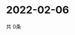 # 2022-02-06
  共 0条

  <!-- BEGIN -->
  <!-- 最后更新时间Sun Feb 06 2022 13:06:45 GMT+0000 (Coordinated Universal Time) -->
  
  <!-- END -->
  
  